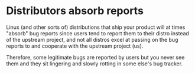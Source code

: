 # Distributors absorb reports

Linux (and other sorts of) distributions that ship your product will at times
"absorb" bug reports since users tend to report them to their distro instead
of the upstream project, and not all distros excel at passing on the bug
reports to and cooperate with the upstream project (us).

Therefore, some legitimate bugs are reported by users but you never see them
and they sit lingering and slowly rotting in some else's bug tracker.
